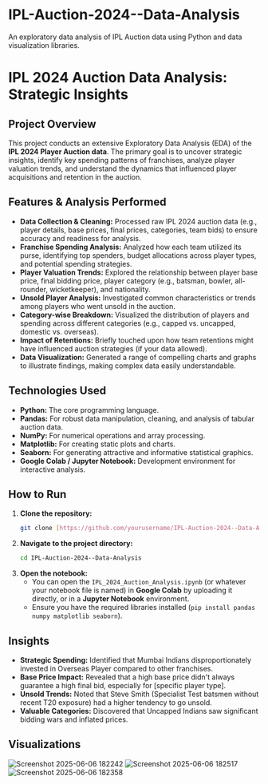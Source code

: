 # IPL-Auction-2024--Data-Analysis
An exploratory data analysis of IPL Auction data using Python and data visualization libraries.
# IPL 2024 Auction Data Analysis: Strategic Insights

## Project Overview
This project conducts an extensive Exploratory Data Analysis (EDA) of the **IPL 2024 Player Auction data**. The primary goal is to uncover strategic insights, identify key spending patterns of franchises, analyze player valuation trends, and understand the dynamics that influenced player acquisitions and retention in the auction.

## Features & Analysis Performed
* **Data Collection & Cleaning:** Processed raw IPL 2024 auction data (e.g., player details, base prices, final prices, categories, team bids) to ensure accuracy and readiness for analysis.
* **Franchise Spending Analysis:** Analyzed how each team utilized its purse, identifying top spenders, budget allocations across player types, and potential spending strategies.
* **Player Valuation Trends:** Explored the relationship between player base price, final bidding price, player category (e.g., batsman, bowler, all-rounder, wicketkeeper), and nationality.
* **Unsold Player Analysis:** Investigated common characteristics or trends among players who went unsold in the auction.
* **Category-wise Breakdown:** Visualized the distribution of players and spending across different categories (e.g., capped vs. uncapped, domestic vs. overseas).
* **Impact of Retentions:** Briefly touched upon how team retentions might have influenced auction strategies (if your data allowed).
* **Data Visualization:** Generated a range of compelling charts and graphs to illustrate findings, making complex data easily understandable.

## Technologies Used
* **Python:** The core programming language.
* **Pandas:** For robust data manipulation, cleaning, and analysis of tabular auction data.
* **NumPy:** For numerical operations and array processing.
* **Matplotlib:** For creating static plots and charts.
* **Seaborn:** For generating attractive and informative statistical graphics.
* **Google Colab / Jupyter Notebook:** Development environment for interactive analysis.

## How to Run
1.  **Clone the repository:**
    ```bash
    git clone [https://github.com/yourusername/IPL-Auction-2024--Data-Analysis.git](https://github.com/yourusername/IPL-2024-Auction-Data-Analysis.git)
    ```
2.  **Navigate to the project directory:**
    ```bash
    cd IPL-Auction-2024--Data-Analysis
    ```
3.  **Open the notebook:**
    * You can open the `IPL_2024_Auction_Analysis.ipynb` (or whatever your notebook file is named) in **Google Colab** by uploading it directly, or in a **Jupyter Notebook** environment.
    * Ensure you have the required libraries installed (`pip install pandas numpy matplotlib seaborn`).

## Insights
* **Strategic Spending:** Identified that Mumbai Indians disproportionately invested in Overseas Player compared to other franchises.
* **Base Price Impact:** Revealed that a high base price didn't always guarantee a high final bid, especially for [specific player type].
* **Unsold Trends:** Noted that Steve Smith (Specialist Test batsmen without recent T20 exposure) had a higher tendency to go unsold.
* **Valuable Categories:** Discovered that Uncapped Indians saw significant bidding wars and inflated prices.

## Visualizations
![Screenshot 2025-06-06 182242](https://github.com/user-attachments/assets/cf074d60-b7b8-4efa-82f1-75bf821070d2)
![Screenshot 2025-06-06 182517](https://github.com/user-attachments/assets/77bbd58a-fa93-439f-81d5-386f06ab4153)
![Screenshot 2025-06-06 182358](https://github.com/user-attachments/assets/7d171d3b-755b-4030-a2d2-52861346206c)
